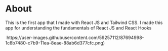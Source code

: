 <h1> About </h1>
<p>This is the first app that I made with React JS and Tailwind CSS. I made this app for understanding the fundamentals of React JS and React Hooks</p>
<img > https://user-images.githubusercontent.com/59257112/87694998-1c8b7480-c7b9-11ea-8eae-88ab6d377cfc.png) </img>
